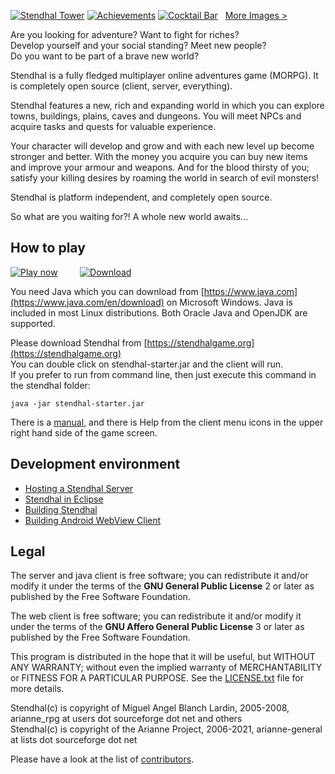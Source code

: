 [![Stendhal Tower](https://arianne-project.org/screens/stendhal/THM_MagicTower98small.jpeg)](https://arianne-project.org/screens/stendhal/MagicTower98.jpg)
[![Achievements](https://arianne-project.org/screens/stendhal/THM_Achievement_Stendhal98.jpg)](https://arianne-project.org/screens/stendhal/Achievement_Stendhal98.png)
[![Cocktail Bar](https://arianne-project.org/screens/stendhal/THM_2020_AthorCocktailBar.jpg)](https://arianne-project.org/screens/stendhal/2020_AthorCocktailBar.jpg)&nbsp;&nbsp;&nbsp;[More Images >](https://stendhalgame.org/media/screenshots.html)

Are you looking for adventure? Want to fight for riches?<br>
Develop yourself and your social standing? Meet new people?<br>
Do you want to be part of a brave new world?

Stendhal is a fully fledged multiplayer online adventures game (MORPG). It is completely open source (client, server, everything).

Stendhal features a new, rich and expanding world in which you can explore towns, buildings, plains, caves and dungeons.
You will meet NPCs and acquire tasks and quests for valuable experience.

Your character will develop and grow and with each new level up become stronger and better. With the money you acquire you can buy new items and improve your armour and weapons. And for the blood thirsty of you; satisfy your killing desires by roaming the world in search of evil monsters!

Stendhal is platform independent, and completely open source.

So what are you waiting for?! A whole new world awaits...


## How to play

[![Play now](https://arianne-project.org/images/playbutton.png)](https://stendhalgame.org/account/mycharacters.html) &nbsp; &nbsp; &nbsp; &nbsp;
[![Download](https://stendhalgame.org/images/downloadbutton.png)](https://arianne-project.org/download/stendhal.zip)

You need Java which you can download from [https://www.java.com](https://www.java.com/en/download) on Microsoft Windows. Java is included in most Linux distributions. Both Oracle Java and OpenJDK are supported.

Please download Stendhal from [https://stendhalgame.org](https://stendhalgame.org)<br>
You can double click on stendhal-starter.jar and the client will run.<br>
If you prefer to run from command line, then just execute this command
in the stendhal folder:

`java -jar stendhal-starter.jar`

There is a  [manual](https://stendhalgame.org/wiki/Stendhal_Manual), and there is Help from the client menu icons in the upper right hand side of the game screen.


## Development environment

* [Hosting a Stendhal Server](https://stendhalgame.org/wiki/Host_a_Stendhal_Server)
* [Stendhal in Eclipse](https://stendhalgame.org/wiki/Stendhal_on_Eclipse)
* [Building Stendhal](https://stendhalgame.org/wiki/HowToBuildStendhal)
* [Building Android WebView Client](https://stendhalgame.org/wiki/BuildStendhalForAndroid#WebView_Client)


## Legal
The server and java client is free software; you can redistribute it and/or modify it under the terms of the **GNU General Public License** 2 or later as published by the Free Software Foundation.

The web client is free software; you can redistribute it and/or modify it under the terms of the **GNU Affero General Public License** 3 or later as published by the Free Software Foundation.

This program is distributed in the hope that it will be useful, but WITHOUT ANY WARRANTY; without even the implied warranty of MERCHANTABILITY or FITNESS FOR A PARTICULAR PURPOSE.  See the [LICENSE.txt](LICENSE.txt) file for more details.

Stendhal(c) is copyright of Miguel Angel Blanch Lardin, 2005-2008, arianne_rpg at users dot sourceforge dot net and others<br>
Stendhal(c) is copyright of the Arianne Project, 2006-2021, arianne-general at lists dot sourceforge dot net

Please have a look at the list of [contributors](https://github.com/arianne/stendhal/blob/master/doc/contributors.md#contributors).
